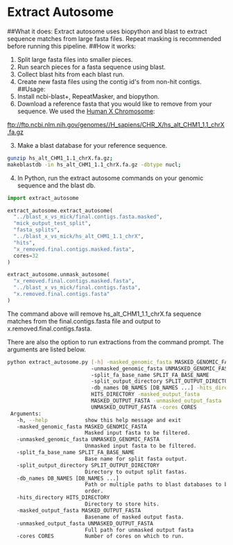 # Extract Autosome
##What it does:
Extract autosome uses biopython and blast to extract sequence matches from large
fasta files.  Repeat masking is recommended before running this pipeline.
##How it works:
  1. Split large fasta files into smaller pieces.  
  2. Run search pieces for a fasta sequence using blast.
  3. Collect blast hits from each blast run.
  4. Create new fasta files using the contig id's from non-hit contigs.
##Usage:
  1. Install ncbi-blast+, RepeatMasker, and biopython.
  2. Download a reference fasta that you would like to remove from your
  sequence. We used the [Human X Chromosome](ftp://ftp.ncbi.nlm.nih.gov/genomes//H_sapiens/CHR_X/hs_alt_CHM1_1.1_chrX.fa.gz):

  ftp://ftp.ncbi.nlm.nih.gov/genomes//H_sapiens/CHR_X/hs_alt_CHM1_1.1_chrX.fa.gz

  3. Make a blast database for your reference sequence.

  ```bash
  gunzip hs_alt_CHM1_1.1_chrX.fa.gz;
  makeblastdb -in hs_alt_CHM1_1.1_chrX.fa.gz -dbtype nucl;
  ```

  4. In Python, run the extract autosome commands on your genomic sequence
  and the blast db.
  ```python
  import extract_autosome

  extract_autosome.extract_autosome(
    "../blast_x_vs_mick/final.contigs.fasta.masked",
    "mick_output_test_split",
    "fasta_splits",
    "../blast_x_vs_mick/hs_alt_CHM1_1.1_chrX",
    "hits",
    "x_removed.final.contigs.masked.fasta",
    cores=32
  )

  extract_autosome.unmask_autosome(
    "x_removed.final.contigs.masked.fasta",
    "../blast_x_vs_mick/final.contigs.fasta",
    "x.removed.final.contigs.fasta"
  )
  ```
The command above will remove hs_alt_CHM1_1.1_chrX.fa sequence matches from the
final.contigs.fasta file and output to x.removed.final.contigs.fasta.

There are also the option to run extractions from the command prompt. The
arguments are listed below.

```bash
python extract_autosome.py [-h] -masked_genomic_fasta MASKED_GENOMIC_FASTA
                           -unmasked_genomic_fasta UNMASKED_GENOMIC_FASTA
                           -split_fa_base_name SPLIT_FA_BASE_NAME
                           -split_output_directory SPLIT_OUTPUT_DIRECTORY
                           -db_names DB_NAMES [DB_NAMES ...] -hits_directory
                           HITS_DIRECTORY -masked_output_fasta
                           MASKED_OUTPUT_FASTA -unmasked_output_fasta
                           UNMASKED_OUTPUT_FASTA -cores CORES
 Arguments:
   -h, --help            show this help message and exit
   -masked_genomic_fasta MASKED_GENOMIC_FASTA
                         Masked input fasta to be filtered.
   -unmasked_genomic_fasta UNMASKED_GENOMIC_FASTA
                         Unmasked input fasta to be filtered.
   -split_fa_base_name SPLIT_FA_BASE_NAME
                         Base name for split fasta output.
   -split_output_directory SPLIT_OUTPUT_DIRECTORY
                         Directory to output split fastas.
   -db_names DB_NAMES [DB_NAMES ...]
                         Path or multiple paths to blast databases to be run in
                         order.
   -hits_directory HITS_DIRECTORY
                         Directory to store hits.
   -masked_output_fasta MASKED_OUTPUT_FASTA
                         Basename of masked output fasta.
   -unmasked_output_fasta UNMASKED_OUTPUT_FASTA
                         Full path for unmasked output fasta
   -cores CORES          Number of cores on which to run.
```

